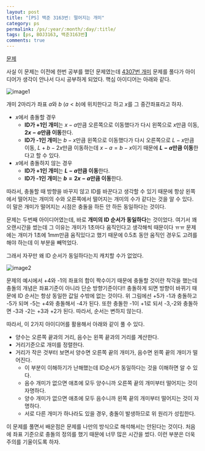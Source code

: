 ```yaml
---
layout: post
title: "[PS] 백준 3163번: 떨어지는 개미"
category: ps
permalink: /ps/:year/:month/:day/:title/
tags: [ps, BOJ3163, 백준3163번]
comments: true
---
```


[문제](https://www.acmicpc.net/problem/3163)

사실 이 문제는 이전에 한번 공부를 했던 문제였는데 [4307번 개미](https://www.acmicpc.net/problem/4307) 문제를 풀다가 아이디어가 생각이 안나서 다시 공부하게 되었다. 핵심 아이디어는 아래와 같다.

![image1](https://raw.githubusercontent.com/baeharam/baeharam.github.io/master/assets/post-img/ps/boj3163/image1.PNG)

개미 2마리가 좌표 $a$와 $b$ ($a\lt b$)에 위치한다고 하고 $x$를 그 중간좌표라고 하자.

* $x$에서 충돌할 경우
  * **ID가 +1인 개미**는 $x-a$만큼 오른쪽으로 이동했다가 다시 왼쪽으로 $x$만큼 이동, **$2x-a$만큼 이동**한다.
  * **ID가 -1인 개미**는 $b-x$만큼 왼쪽으로 이동했다가 다시 오른쪽으로 $L-x$만큼 이동, $L+b-2x$만큼 이동하는데 $x-a=b-x$이기 때문에 **$L-a$만큼 이동**한다고 할 수 있다.
* $x$에서 충돌하지 않는 경우
  * **ID가 +1인 개미**는 **$L-a$만큼 이동**한다.
  * **ID가 -1인 개미**는 **$b=2x-a$만큼 이동**한다.

따라서, 충돌할 때 방향을 바꾸지 않고 ID를 바꾼다고 생각할 수 있기 때문에 항상 왼쪽에서 떨어지는 개미의 수와 오른쪽에서 떨어지는 개미의 수가 같다는 것을 알 수 있다. 이 말은 개미가 떨어지는 시점은 충돌을 하든 안 하든 동일하다는 것이다.

문제는 두번째 아이디어였는데, 바로 **개미의 ID 순서가 동일하다**는 것이었다. 여기서 꽤 오랜시간을 썼는데 그 이유는 개미가 1초마다 움직인다고 생각해씩 때문이다 ㅠㅠ 문제에는 개미가 1초에 1mm만큼 움직있다고 했기 때문에 0.5초 동안 움직인 경우도 고려를 해야 하는데 이 부분을 빼먹었다. 

그래서 자꾸만 왜 ID 순서가 동일하다는지 캐치할 수가 없었다. 

![image2](https://raw.githubusercontent.com/baeharam/baeharam.github.io/master/assets/post-img/ps/boj3163/image2.png)

문제의 예시에서 +4와 -1의 좌표의 합이 짝수이기 때문에 충돌할 것이란 착각을 했는데 충돌의 개념은 좌표기준이 아니라 단순 방향기준이다!! 충돌하게 되면 방향이 바뀌기 때문에 ID 순서는 항상 동일한 값일 수밖에 없는 것이다. 위 그림에선 +5가 -1과 충돌하고 -5가 되며 -5는 +4와 충돌해서 -4가 된다. 또한 충돌한 -1이 +1로 되서 -3,-2와 충돌하면 -3과 -2는 +3과 +2가 된다. 따라서, 순서는 변하지 않는다.

따라서, 이 2가지 아이디어를 활용해서 아래와 같이 풀 수 있다.

* 양수는 오른쪽 끝과의 거리, 음수는 왼쪽 끝과의 거리를 계산한다.
* 거리기준으로 개미를 정렬한다.
* 거리가 작은 것부터 보면서 양수면 오른쪽 끝의 개미가, 음수면 왼쪽 끝의 개미가 떨어진다.
  * 이 부분이 이해하기가 난해했는데 ID순서가 동일하다는 것을 이해하면 알 수 있다.
  * 음수 개미가 없으면 애초에 모두 양수니까 오른쪽 끝의 개미부터 떨어지는 것이 자명하다.
  * 양수 개미가 없으면 애초에 모두 음수니까 왼쪽 끝의 개미부터 떨어지는 것이 자명하다.
  * 서로 다른 개미가 하나라도 있을 경우, 충돌이 발생하므로 위 원리가 성립한다.

이 문제를 풀면서 배운점은 문제를 나만의 방식으로 해석해서는 안된다는 것이다. 처음에 좌표 기준으로 충돌의 정의를 했기 때문에 너무 많은 시간을 썼다. 이런 부분은 더욱 주의를 기울이도록 하자.